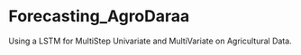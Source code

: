 # Forecasting_AgroDaraa

Using a LSTM for MultiStep Univariate and MultiVariate on Agricultural Data.

